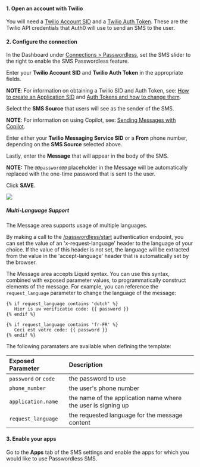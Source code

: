 #### 1. Open an account with Twilio

You will need a [Twilio Account SID](https://www.twilio.com/help/faq/twilio-basics/what-is-an-application-sid) and a [Twilio Auth Token](https://www.twilio.com/help/faq/twilio-basics/what-is-the-auth-token-and-how-can-i-change-it). These are the Twilio API credentials that Auth0 will use to send an SMS to the user.

#### 2. Configure the connection

In the Dashboard under [Connections > Passwordless](${manage_url}/#/connections/passwordless), set the SMS slider to the right to enable the SMS Passwordless feature.

Enter your **Twilio Account SID** and **Twilio Auth Token** in the appropriate fields. 

**NOTE**: For information on obtaining a Twilio SID and Auth Token, see: [How to create an Application SID](https://www.twilio.com/help/faq/twilio-basics/what-is-an-application-sid) and [Auth Tokens and how to change them](https://www.twilio.com/help/faq/twilio-basics/what-is-the-auth-token-and-how-can-i-change-it).

Select the **SMS Source** that users will see as the sender of the SMS.

**NOTE**: For information on using Copilot, see: [Sending Messages with Copilot](https://www.twilio.com/docs/api/rest/sending-messages-copilot).

Enter either your **Twilio Messaging Service SID** or a **From** phone number, depending on the **SMS Source** selected above.

Lastly, enter the **Message** that will appear in the body of the SMS.

**NOTE:**  The `@@password@@` placeholder in the Message will be automatically replaced with the one-time password that is sent to the user.

Click **SAVE**.

![](/media/articles/connections/passwordless/passwordless-sms-config.png)

##### Multi-Language Support

The Message area supports usage of multiple languages.

By making a call to the [/passwordless/start](/api/authentication#!#post--with_sms) authentication endpoint, you can set the value of an 'x-request-language' header to the language of your choice. If the value of this header is not set, the language will be extracted from the value in the 'accept-language' header that is automatically set by the browser.

The Message area accepts Liquid syntax. You can use this syntax, combined with exposed parameter values, to programmatically construct elements of the message. For example, you can reference the `request_language` parameter to change the language of the message:

```text
{% if request_language contains 'dutch' %}
   Hier is uw verificatie code: {{ password }}
{% endif %}

{% if request_language contains 'fr-FR' %}
   Ceci est votre code: {{ password }}
{% endif %}
```
The following paramaters are available when defining the template:

| Exposed Parameter | Description |
|:------------------|:---------|
| `password` or `code` | the password to use |
| `phone_number` | the user's phone number |
| `application.name` | the name of the application name where the user is signing up |
| `request_language` | the requested language for the message content |

#### 3. Enable your apps

Go to the **Apps** tab of the SMS settings and enable the apps for which you would like to use Passwordless SMS.